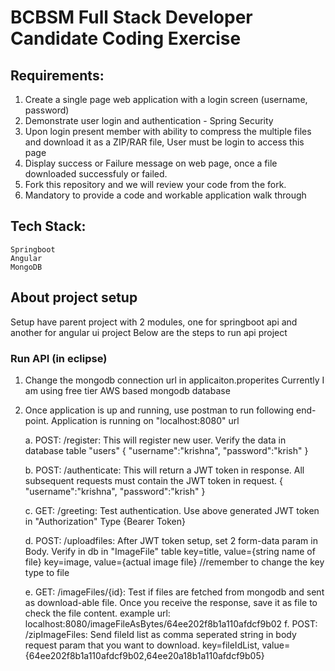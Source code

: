 # BCBSM Full Stack Developer Candidate Coding Exercise

## Requirements:
1.	Create a single page web application with a login screen (username, password)
2.	Demonstrate user login and authentication - Spring Security
3.	Upon login present member with ability to compress the multiple files and download it as a ZIP/RAR file, User must be login to access this page
4.	Display success or Failure message on web page, once a file downloaded successfuly or failed.
5.  Fork this repository and we will review your code from the fork.
6.  Mandatory to provide a code and workable application walk through 

## Tech Stack:  
    Springboot  
    Angular  
    MongoDB

## About project setup
Setup have parent project with 2 modules, one for springboot api and another for angular ui project
Below are the steps to run api project

###	Run API (in eclipse)
1. Change the mongodb connection url in applicaiton.properites
Currently I am using free tier AWS based mongodb database

2. Once application is up and running, use postman to run following end-point. Application is running on "localhost:8080" url

	a. POST: <url>/register: This will register new user. Verify the data in database table "users"
		{
    		"username":"krishna",
    		"password":"krish"
		}
		
	b. POST: <url>/authenticate: This will return a JWT token in response. All subsequent requests must contain the JWT token in request.
		{
    		"username":"krishna",
    		"password":"krish"
		}
	
	c. GET: <url>/greeting: Test authentication. Use above generated JWT token in "Authorization" Type {Bearer Token}
	
	d. POST: <url>/uploadfiles: After JWT token setup, set 2 form-data param in Body. Verify in db in "ImageFile" table
		key=title, value={string name of file}
		key=image, value={actual image file}			//remember to change the key type to file
	
	e. GET: <url>/imageFiles/{id}: Test if files are fetched from mongodb and sent as download-able file.
		Once you receive the response, save it as file to check the file content.
		example url: localhost:8080/imageFileAsBytes/64ee202f8b1a110afdcf9b02
	f. POST: <url>/zipImageFiles: Send fileId list as comma seperated string in body request param that you want to download.
		key=fileIdList, value={64ee202f8b1a110afdcf9b02,64ee20a18b1a110afdcf9b05}
	
